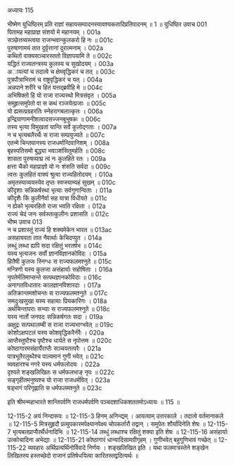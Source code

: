 अध्यायः 115

भीष्मेण युधिष्ठिरम् प्रति राज्ञां सहायसम्पादनस्यावश्यकतादिप्रतिपादनम् ॥ 1 ॥
युधिष्ठिर उवाच 	001  
पितामह महाप्राज्ञ संशयो मे महानयम् ।	001a  
सञ्छेत्तव्यस्त्वया राजन्भवान्कुलकरो हि नः ॥	001c  
पुरुषाणामयं तात दुर्वृत्तानां दुरात्मनाम् ।	002a  
कथितो वाक्यसञ्चारस्ततो विज्ञापयामि ते ॥	002c  
यद्धितं राज्यतन्त्रस्य कुलस्य च सुखोदयम् ।	003a  
अायत्यां च तदात्वे च क्षेमवृद्धिकरं च तत् ॥	003c  
पुत्रपौत्राभिरामं च राष्ट्रवृद्धिकरं च यत् ।	004a  
अन्नपाने शरीरे च हितं यत्तद्ब्रवीहि मे ॥	004c  
अभिषिक्तो हि यो राजा राज्यस्थो मित्रसंवृत ।	005a  
समुहृत्समुपेतो वा स कथं रञ्जयेत्प्रजाः ॥	005c  
यो ह्यसत्प्रग्रहरतिः स्नेहरागबलात्कृतः ।	006a  
इन्द्रियाणामनीशत्वादसज्जनबुभूषकः ॥	006c  
तस्य भृत्या विमुखतां यान्ति सर्वे कुलोद्गताः ।	007a  
न च भृत्यबलैरर्थैः स राजा सम्प्रयुज्यते ॥	007c  
एतन्मे चिन्तयानस्य राजधर्मान्दिवानिशम् ।	008a  
बृहस्पतिसमो बुद्ध्या भवाञ्शंसितुमर्हति ॥	008c  
शासता पुरुषव्याघ्र त्वं नः कुलहिते रतः ।	009a  
क्षत्ता चैको महाप्राज्ञो यो नः शंसति सर्वदा ॥	009c  
त्वत्तः कुलहितं वाक्यं श्रुत्वा राज्यहितोदयम् ।	010a  
अमृतस्याव्ययस्येव तृप्तः स्वप्स्याम्यहं सुखम् ॥	010c  
कीदृशाः सन्निकर्षस्था भृत्याः सर्वगुणान्विताः ।	011a  
कीदृशैः किं कुलीनैर्वा सह यात्रा विधीयते ॥	011c  
न ह्येको भृत्यरहितो राजा भवति रक्षिता ।	012a  
राज्यं चेदं जनः सर्वस्तत्कुलीनः प्रशासति ॥	012c  
भीष्म उवाच 	013  
न च प्रशास्तुं राज्यं हि शक्यमेकेन भारत ॥	013ac  
असहायवता तात नैवार्थाः केचिदप्युत ।	014a  
लब्धुं लब्धा ह्यपि सदा रक्षितुं भरतर्षभ ॥	014c  
यस्य भृत्यजनः सर्वो ज्ञानविज्ञानकोविदः ।	015a  
हितैषी कुलजः स्निग्धः स राज्यफलमश्नुते ॥	015c  
मन्त्रिणो यस्य कुलजा असंहार्याः सहोषिताः ।	016a  
नृपतेर्मतिमाप्सन्ते सत्पथज्ञानकोविदाः ॥	016c  
अनागतविधातारः कालज्ञानविशारदाः ।	017a  
अतिक्रान्तमशोचन्तः स राज्यफलमश्नुते ॥	017c  
समदुःखसुखा यस्य सहायाः प्रियकारिणः ।	018a  
अर्थचिन्तापराः सभ्याः स राज्यफलमश्नुते ॥	018c  
यस्य नार्तो जनपदः सन्निकर्षगतः सदा ।	019a  
अक्षुद्रः सत्पथालम्बी स राजा राज्यभाग्भवेत् ॥	019c  
कोशोऽक्षपटलं यस्य कोशवृद्धिकरैर्नरैः ।	020a  
आप्तैस्तुष्टैश्च पृष्टैश्च धार्यते स नृपोत्तमः ॥	020c  
कोष्ठागारमसंहार्यैराप्तैः सञ्चयतत्परैः ।	021a  
पात्रभूतैरलुब्धैश्च पाल्यमानं गुणी भवेत् ॥	021c  
व्यवहारश्च नगरे यस्य धर्मफलोदयः ।	022a  
दृश्यते शङ्खलिखितः स धर्मफलभाङ् नृपः ॥	022c  
सङ्गृहीतमनुष्यश्च यो राजा राजधर्मवित् ।	023a  
षड्भागं परिगृह्णाति स धर्मफलमश्नुते ॥ 	023c  

इति श्रीमन्महाभारते शान्तिपर्वणि राजधर्मपर्वणि पञ्चदशाधिकशततमोऽध्यायः ॥ 115 ॥

12-115-2 अयं निन्दारूपः ॥ 12-115-3 हिनम् अनिन्द्यम् । आयत्याम् उत्तरकाले । तदात्वे वर्तमानाकले ॥ 12-115-5 मित्रसुहृदौ प्रत्युपकारमपेक्ष्यानपेक्ष्य चोपकर्तारौ तद्वान् । समुपेतः शौर्यादिनेति शेषः ॥ 12-115-7 भृत्यबलप्राप्यैरर्थैर्धनादिभिः ॥ 12-115-14 लब्धुं लब्धाश्च रक्षितुं शक्या इति शेषः ॥ 12-115-16 असंहार्याः उत्कोचादिना अभेद्याः ॥ 12-115-21 कोष्ठागारं धान्यादिसामग्रीगृहम् । गुणीभवेत् बहुगुणिभावं गच्छेत् ॥ 12-115-22 व्यवहारः अर्थिप्रत्यर्थिनोर्विवादे निर्णयः । शङ्खलिखित इति । यथा फलमात्रस्तेने शङ्खेन लिखितस्य हस्तच्छेदो राजानं प्रतिषेधयित्वा कारितस्तद्वदित्यर्थः ॥
